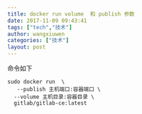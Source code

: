 ```yaml
---
title: docker run volume  和 publish 参数
date: 2017-11-09 09:43:41
tags: ["tech","技术"]
author: wangxiuwen
categories: ["技术"]
layout: post
---
```


命令如下

	sudo docker run  \
	   --publish 主机端口:容器端口 \
	  --volume 主机目录:容器目录 \
	  gitlab/gitlab-ce:latest